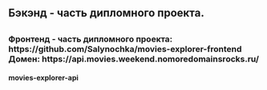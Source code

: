 <h2>Бэкэнд - часть дипломного проекта.<h2>
<h3>Фронтенд - часть дипломного проекта: https://github.com/Salynochka/movies-explorer-frontend
Домен: https://api.movies.weekend.nomoredomainsrocks.ru/</h3>


<h4>movies-explorer-api</h4>
